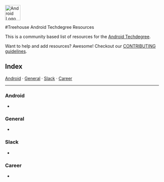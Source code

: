 <img src="https://upload.wikimedia.org/wikipedia/commons/d/db/Android_robot_2014.svg" alt="Android Logo" height="50px"/>

#Treehouse Android Techdegree Resources


This is a community based list of resources for the [Android Techdegree](https://www.teamtreehouse.com). 

Want to help and add resources? Awesome! Checkout our [CONTRIBUTING guidelines](CONTRIBUTING.md). 
 
## Index

[Android](#Android) · 
[General](#General) · 
[Slack](#Slack) · 
[Career](#Career)
 
-------
 
### Android

*

### General

* 

### Slack

* 

### Career

* 

